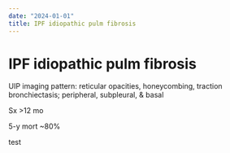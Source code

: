 ```yaml
---
date: "2024-01-01"
title: IPF idiopathic pulm fibrosis
---
```


# IPF idiopathic pulm fibrosis
UIP imaging pattern: reticular opacities, honeycombing, traction bronchiectasis; peripheral, subpleural, & basal

Sx >12 mo

5-y mort ~80%

test

